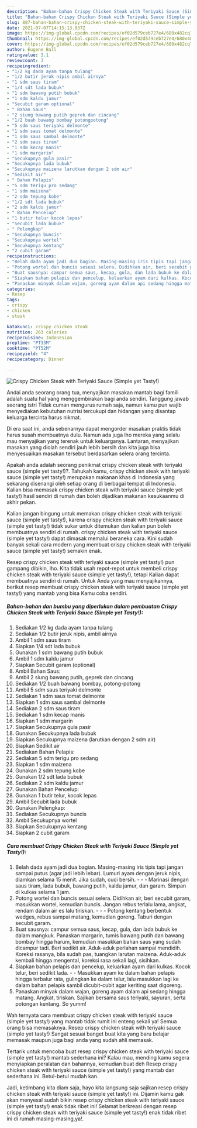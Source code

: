 ```yaml
---
description: "Bahan-bahan Crispy Chicken Steak with Teriyaki Sauce (Simple yet Tasty!) Sederhana dan Mudah Dibuat"
title: "Bahan-bahan Crispy Chicken Steak with Teriyaki Sauce (Simple yet Tasty!) Sederhana dan Mudah Dibuat"
slug: 887-bahan-bahan-crispy-chicken-steak-with-teriyaki-sauce-simple-yet-tasty-sederhana-dan-mudah-dibuat
date: 2021-07-07T14:15:13.937Z
image: https://img-global.cpcdn.com/recipes/ef02d579ceb727e4/680x482cq70/crispy-chicken-steak-with-teriyaki-sauce-simple-yet-tasty-foto-resep-utama.jpg
thumbnail: https://img-global.cpcdn.com/recipes/ef02d579ceb727e4/680x482cq70/crispy-chicken-steak-with-teriyaki-sauce-simple-yet-tasty-foto-resep-utama.jpg
cover: https://img-global.cpcdn.com/recipes/ef02d579ceb727e4/680x482cq70/crispy-chicken-steak-with-teriyaki-sauce-simple-yet-tasty-foto-resep-utama.jpg
author: Eugene Ball
ratingvalue: 3.1
reviewcount: 3
recipeingredient:
- "1/2 kg dada ayam tanpa tulang"
- "1/2 butir jeruk nipis ambil airnya"
- "1 sdm saus tiram"
- "1/4 sdt lada bubuk"
- "1 sdm bawang putih bubuk"
- "1 sdm kaldu jamur"
- "Secubit garam optional"
- " Bahan Saus"
- "2 siung bawang putih geprek dan cincang"
- "1/2 buah bawang bombay potongpotong"
- "5 sdm saus teriyaki delmonte"
- "1 sdm saus tomat delmonte"
- "1 sdm saus sambal delmonte"
- "2 sdm saus tiram"
- "1 sdm kecap manis"
- "1 sdm margarin"
- "Secukupnya gula pasir"
- "Secukupnya lada bubuk"
- "Secukupnya maizena larutkan dengan 2 sdm air"
- "Sedikit air"
- " Bahan Pelapis"
- "5 sdm terigu pro sedang"
- "1 sdm maizena"
- "2 sdm tepung kobe"
- "1/2 sdt lada bubuk"
- "2 sdm kaldu jamur"
- " Bahan Pencelup"
- "1 butir telur kocok lepas"
- "Secubit lada bubuk"
- " Pelengkap"
- "Secukupnya buncis"
- "Secukupnya wortel"
- "Secukupnya kentang"
- "2 cubit garam"
recipeinstructions:
- "Belah dada ayam jadi dua bagian. Masing-masing iris tipis tapi jangan sampai putus (agar jadi lebih lebar). Lumuri ayam dengan jeruk nipis, diamkan selama 15 menit. Jika sudah, cuci bersih.  - Marinasi dengan saus tiram, lada bubuk, bawang putih, kaldu jamur, dan garam. Simpan di kulkas selama 1 jam."
- "Potong wortel dan buncis sesuai selera. Didihkan air, beri secubit garam, masukkan wortel, kemudian buncis. Jangan rebus terlalu lama, angkat, rendam dalam air es lalu tiriskan.  - Potong kentang berbentuk wedges, rebus sampai matang, kemudian goreng. Taburi dengan secubit garam."
- "Buat sausnya: campur semua saus, kecap, gula, dan lada bubuk ke dalam mangkuk. Panaskan margarin, tumis bawang putih dan bawang bombay hingga harum, kemudian masukkan bahan saus yang sudah dicampur tadi. Beri sedikit air. Aduk-aduk perlahan sampai mendidih. Koreksi rasanya, bila sudah pas, tuangkan larutan maizena. Aduk-aduk kembali hingga mengental, koreksi rasa sekali lagi, sisihkan."
- "Siapkan bahan pelapis dan pencelup, keluarkan ayam dari kulkas. Kocok telur, beri sedikit lada. - Masukkan ayam ke dalam bahan pelapis hingga terbalur rata, gulingkan ke dalam telur, lalu masukkan lagi ke dalam bahan pelapis sambil dicubit-cubit agar keriting saat digoreng."
- "Panaskan minyak dalam wajan, goreng ayam dalam api sedang hingga matang. Angkat, tiriskan. Sajikan bersama saus teriyaki, sayuran, serta potongan kentang. So yumm!"
categories:
- Resep
tags:
- crispy
- chicken
- steak

katakunci: crispy chicken steak 
nutrition: 263 calories
recipecuisine: Indonesian
preptime: "PT33M"
cooktime: "PT52M"
recipeyield: "4"
recipecategory: Dinner

---
```



![Crispy Chicken Steak with Teriyaki Sauce (Simple yet Tasty!)](https://img-global.cpcdn.com/recipes/ef02d579ceb727e4/680x482cq70/crispy-chicken-steak-with-teriyaki-sauce-simple-yet-tasty-foto-resep-utama.jpg)

Andai anda seorang orang tua, menyajikan masakan mantab bagi famili adalah suatu hal yang menggembirakan bagi anda sendiri. Tanggung jawab seorang istri Tidak cuman mengurus rumah saja, namun kamu pun wajib menyediakan kebutuhan nutrisi tercukupi dan hidangan yang disantap keluarga tercinta harus nikmat.

Di era  saat ini, anda sebenarnya dapat mengorder masakan praktis tidak harus susah membuatnya dulu. Namun ada juga lho mereka yang selalu mau menyajikan yang terenak untuk keluarganya. Lantaran, menyajikan masakan yang diolah sendiri jauh lebih bersih dan kita juga bisa menyesuaikan masakan tersebut berdasarkan selera orang tercinta. 



Apakah anda adalah seorang penikmat crispy chicken steak with teriyaki sauce (simple yet tasty!)?. Tahukah kamu, crispy chicken steak with teriyaki sauce (simple yet tasty!) merupakan makanan khas di Indonesia yang sekarang disenangi oleh setiap orang di berbagai tempat di Indonesia. Kalian bisa memasak crispy chicken steak with teriyaki sauce (simple yet tasty!) hasil sendiri di rumah dan boleh dijadikan makanan kesukaanmu di akhir pekan.

Kalian jangan bingung untuk memakan crispy chicken steak with teriyaki sauce (simple yet tasty!), karena crispy chicken steak with teriyaki sauce (simple yet tasty!) tidak sukar untuk ditemukan dan kalian pun boleh membuatnya sendiri di rumah. crispy chicken steak with teriyaki sauce (simple yet tasty!) dapat dimasak memalui beraneka cara. Kini sudah banyak sekali cara modern yang membuat crispy chicken steak with teriyaki sauce (simple yet tasty!) semakin enak.

Resep crispy chicken steak with teriyaki sauce (simple yet tasty!) pun gampang dibikin, lho. Kita tidak usah repot-repot untuk membeli crispy chicken steak with teriyaki sauce (simple yet tasty!), tetapi Kalian dapat membuatnya sendiri di rumah. Untuk Anda yang mau menyajikannya, berikut resep membuat crispy chicken steak with teriyaki sauce (simple yet tasty!) yang mantab yang bisa Kamu coba sendiri.

<!--inarticleads1-->

##### Bahan-bahan dan bumbu yang diperlukan dalam pembuatan Crispy Chicken Steak with Teriyaki Sauce (Simple yet Tasty!):

1. Sediakan 1/2 kg dada ayam tanpa tulang
1. Sediakan 1/2 butir jeruk nipis, ambil airnya
1. Ambil 1 sdm saus tiram
1. Siapkan 1/4 sdt lada bubuk
1. Gunakan 1 sdm bawang putih bubuk
1. Ambil 1 sdm kaldu jamur
1. Siapkan Secubit garam (optional)
1. Ambil  Bahan Saus:
1. Ambil 2 siung bawang putih, geprek dan cincang
1. Sediakan 1/2 buah bawang bombay, potong-potong
1. Ambil 5 sdm saus teriyaki delmonte
1. Sediakan 1 sdm saus tomat delmonte
1. Siapkan 1 sdm saus sambal delmonte
1. Sediakan 2 sdm saus tiram
1. Sediakan 1 sdm kecap manis
1. Siapkan 1 sdm margarin
1. Siapkan Secukupnya gula pasir
1. Gunakan Secukupnya lada bubuk
1. Siapkan Secukupnya maizena (larutkan dengan 2 sdm air)
1. Siapkan Sedikit air
1. Sediakan  Bahan Pelapis:
1. Sediakan 5 sdm terigu pro sedang
1. Siapkan 1 sdm maizena
1. Gunakan 2 sdm tepung kobe
1. Gunakan 1/2 sdt lada bubuk
1. Sediakan 2 sdm kaldu jamur
1. Gunakan  Bahan Pencelup:
1. Gunakan 1 butir telur, kocok lepas
1. Ambil Secubit lada bubuk
1. Gunakan  Pelengkap:
1. Sediakan Secukupnya buncis
1. Ambil Secukupnya wortel
1. Siapkan Secukupnya kentang
1. Siapkan 2 cubit garam




<!--inarticleads2-->

##### Cara membuat Crispy Chicken Steak with Teriyaki Sauce (Simple yet Tasty!):

1. Belah dada ayam jadi dua bagian. Masing-masing iris tipis tapi jangan sampai putus (agar jadi lebih lebar). Lumuri ayam dengan jeruk nipis, diamkan selama 15 menit. Jika sudah, cuci bersih. -  - - Marinasi dengan saus tiram, lada bubuk, bawang putih, kaldu jamur, dan garam. Simpan di kulkas selama 1 jam.
1. Potong wortel dan buncis sesuai selera. Didihkan air, beri secubit garam, masukkan wortel, kemudian buncis. Jangan rebus terlalu lama, angkat, rendam dalam air es lalu tiriskan. -  - - Potong kentang berbentuk wedges, rebus sampai matang, kemudian goreng. Taburi dengan secubit garam.
1. Buat sausnya: campur semua saus, kecap, gula, dan lada bubuk ke dalam mangkuk. Panaskan margarin, tumis bawang putih dan bawang bombay hingga harum, kemudian masukkan bahan saus yang sudah dicampur tadi. Beri sedikit air. Aduk-aduk perlahan sampai mendidih. Koreksi rasanya, bila sudah pas, tuangkan larutan maizena. Aduk-aduk kembali hingga mengental, koreksi rasa sekali lagi, sisihkan.
1. Siapkan bahan pelapis dan pencelup, keluarkan ayam dari kulkas. Kocok telur, beri sedikit lada. - - Masukkan ayam ke dalam bahan pelapis hingga terbalur rata, gulingkan ke dalam telur, lalu masukkan lagi ke dalam bahan pelapis sambil dicubit-cubit agar keriting saat digoreng.
1. Panaskan minyak dalam wajan, goreng ayam dalam api sedang hingga matang. Angkat, tiriskan. Sajikan bersama saus teriyaki, sayuran, serta potongan kentang. So yumm!




Wah ternyata cara membuat crispy chicken steak with teriyaki sauce (simple yet tasty!) yang mantab tidak rumit ini enteng sekali ya! Semua orang bisa memasaknya. Resep crispy chicken steak with teriyaki sauce (simple yet tasty!) Sangat sesuai banget buat kita yang baru belajar memasak maupun juga bagi anda yang sudah ahli memasak.

Tertarik untuk mencoba buat resep crispy chicken steak with teriyaki sauce (simple yet tasty!) mantab sederhana ini? Kalau mau, mending kamu segera menyiapkan peralatan dan bahannya, kemudian buat deh Resep crispy chicken steak with teriyaki sauce (simple yet tasty!) yang mantab dan sederhana ini. Betul-betul mudah kan. 

Jadi, ketimbang kita diam saja, hayo kita langsung saja sajikan resep crispy chicken steak with teriyaki sauce (simple yet tasty!) ini. Dijamin kamu gak akan menyesal sudah bikin resep crispy chicken steak with teriyaki sauce (simple yet tasty!) enak tidak ribet ini! Selamat berkreasi dengan resep crispy chicken steak with teriyaki sauce (simple yet tasty!) enak tidak ribet ini di rumah masing-masing,ya!.

